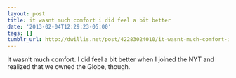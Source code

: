 ```yaml
---
layout: post
title: it wasnt much comfort i did feel a bit better
date: '2013-02-04T12:29:23-05:00'
tags: []
tumblr_url: http://dwillis.net/post/42283024010/it-wasnt-much-comfort-i-did-feel-a-bit-better
---
```

It wasn’t much comfort. I did feel a bit better when I joined the NYT and realized that we owned the Globe, though.
